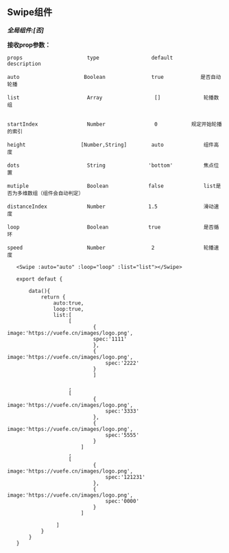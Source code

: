 ## Swipe组件

***全局组件:[否]***

**接收prop参数：**

    props                     type                 default          description

    auto                     Boolean               true            是否自动轮播

    list                      Array                 []              轮播数组


    startIndex                Number                0           规定开始轮播的索引

    height                  [Number,String]        auto             组件高度

    dots                      String              'bottom'          焦点位置

    mutiple                   Boolean             false             list是否为多维数组（组件会自动判定）

    distanceIndex             Number              1.5               滑动速度

    loop                      Boolean             true              是否循环

    speed                     Number               2                轮播速度




```
   <Swipe :auto="auto" :loop="loop" :list="list"></Swipe>

   export defaut {

       data(){
           return {
               auto:true,
               loop:true,
               list:[
                    [
                            { image:'https://vuefe.cn/images/logo.png',
                            spec:'1111'
                            },
                            { image:'https://vuefe.cn/images/logo.png',
                                spec:'2222'
                            }
                            ]

                    ,
                    [
                            { image:'https://vuefe.cn/images/logo.png',
                                spec:'3333'
                            },
                            { image:'https://vuefe.cn/images/logo.png',
                                spec:'5555'
                            }
                        ]
                    ,
                    [
                            { image:'https://vuefe.cn/images/logo.png',
                                spec:'121231'
                            },
                            { image:'https://vuefe.cn/images/logo.png',
                                spec:'0000'
                            }
                        ]

                ]
           }
       }
   }
```